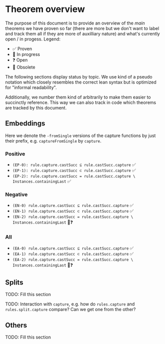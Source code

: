 # Theorem overview

The purpose of this document is to provide an overview of the _main_ theorems we have proven so far (there are more but
we don't want to label and track them all if they are more of auxilliary nature) and what's currently open
/ in progess. Legend:

* ✅ Proven
* 🚧 In progress
* ❓ Open
* 🚮 Obsolete

The following sections display status by topic. We use kind of a pseudo notation which closely resembles the correct
lean syntax but is optimized for "informal readability".

Additionally, we number them kind of arbitrarily to make them easier to succinctly reference. This way we can also track
in code which theorems are tracked by this document.

## Embeddings

Here we denote the `-fromSingle` versions of the capture functions by just their prefix, e.g. `captureFromSingle` by
`capture`.

### Positive

* `(EP-0): rule.capture.castSucc ⊆ rule.castSucc.capture` ✅
* `(EP-1): rule.capture.castSucc ⊂ rule.castSucc.capture` ✅
* `(EP-2): rule.capture.castSucc = rule.castSucc.capture \ Instances.containingLast` ✅

### Negative

* `(EN-0) rule.capture.castSucc ⊆ rule.castSucc.capture` ✅
* `(EN-1) rule.capture.castSucc ⊂ rule.castSucc.capture` ✅
* `(EN-2) rule.capture.castSucc = rule.castSucc.capture \ Instances.containingLast` 🚧❓

### All

* `(EA-0) rule.capture.castSucc ⊆ rule.castSucc.capture` ✅
* `(EA-1) rule.capture.castSucc ⊂ rule.castSucc.capture` ✅
* `(EA-2) rule.capture.castSucc = rule.castSucc.capture \ Instances.containingLast` 🚧❓

## Splits

TODO: Fill this section

TODO: Interaction with `capture`, e.g. how do `rules.capture` and `rules.split.capture` compare? Can we get one from the
other?

## Others

TODO: Fill this section

